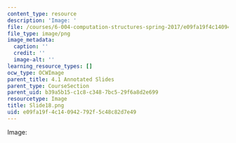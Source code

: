 ```yaml
---
content_type: resource
description: 'Image: '
file: /courses/6-004-computation-structures-spring-2017/e09fa19f4c140942792f5c48c82d7e49_Slide18.png
file_type: image/png
image_metadata:
  caption: ''
  credit: ''
  image-alt: ''
learning_resource_types: []
ocw_type: OCWImage
parent_title: 4.1 Annotated Slides
parent_type: CourseSection
parent_uid: b39a5b15-c1c8-c348-7bc5-29f6a8d2e699
resourcetype: Image
title: Slide18.png
uid: e09fa19f-4c14-0942-792f-5c48c82d7e49
---
```

Image: 

